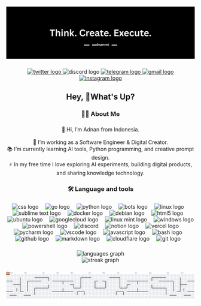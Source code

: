 ![👋 Hi, my name is Adnan Slamet Wibowo](img-github/quotes.png)

###

<div align="center">
  <a href="https://x.com/aayacreator" target="_blank">
    <img src="https://raw.githubusercontent.com/maurodesouza/profile-readme-generator/master/src/assets/icons/social/twitter/default.svg" width="50" height="33" alt="twitter logo"  />
  </a>
  <img src="https://raw.githubusercontent.com/maurodesouza/profile-readme-generator/master/src/assets/icons/social/discord/default.svg" width="50" height="33" alt="discord logo"  />
  <a href="https://t.me/aadnanmtech" target="_blank">
    <img src="https://raw.githubusercontent.com/maurodesouza/profile-readme-generator/master/src/assets/icons/social/telegram/default.svg" width="50" height="33" alt="telegram logo"  />
  </a>
  <a href="mailto:aadnanmtcontact@gmail.com" target="_blank">
    <img src="https://raw.githubusercontent.com/maurodesouza/profile-readme-generator/master/src/assets/icons/social/gmail/default.svg" width="50" height="33" alt="gmail logo"  />
  </a>
  <a href="https://instagram.com/aadnanmt" target="_blank">
    <img src="https://raw.githubusercontent.com/maurodesouza/profile-readme-generator/master/src/assets/icons/social/instagram/default.svg" width="50" height="33" alt="instagram logo"  />
  </a>
</div>

###

<h2 align="center">Hey, 👋What's Up?</h2>

###

<h3 align="center">👩‍💻  About Me</h3>

###

<p align="center">👋 Hi, I’m Adnan from Indonesia.<br><br>🔭 I’m working as a Software Engineer & Digital Creator.<br>📚 I’m currently learning AI tools, Python programming, and creative prompt design.<br>⚡ In my free time I love exploring AI experiments, building digital products, and sharing knowledge technology.</p>

###

<h3 align="center">🛠 Language and tools</h3>

###

<div align="center">
  <img src="https://skillicons.dev/icons?i=css" height="50" alt="css logo"  />
  <img width="10" />
  <img src="https://skillicons.dev/icons?i=go" height="50" alt="go logo"  />
  <img width="10" />
  <img src="https://skillicons.dev/icons?i=py" height="50" alt="python logo"  />
  <img width="10" />
  <img src="https://skillicons.dev/icons?i=bots" height="50" alt="bots logo"  />
  <img width="10" />
  <img src="https://skillicons.dev/icons?i=linux" height="50" alt="linux logo"  />
  <img width="10" />
  <img src="https://skillicons.dev/icons?i=sublime" height="50" alt="sublime text logo"  />
  <img width="10" />
  <img src="https://skillicons.dev/icons?i=docker" height="50" alt="docker logo"  />
  <img width="10" />
  <img src="https://skillicons.dev/icons?i=debian" height="50" alt="debian logo"  />
  <img width="10" />
  <img src="https://skillicons.dev/icons?i=html" height="50" alt="html5 logo"  />
  <img width="10" />
  <img src="https://skillicons.dev/icons?i=ubuntu" height="50" alt="ubuntu logo"  />
  <img width="10" />
  <img src="https://skillicons.dev/icons?i=gcp" height="50" alt="googlecloud logo"  />
  <img width="10" />
  <img src="https://skillicons.dev/icons?i=mint" height="50" alt="linux mint logo"  />
  <img width="10" />
  <img src="https://skillicons.dev/icons?i=windows" height="50" alt="windows logo"  />
  <img width="10" />
  <img src="https://skillicons.dev/icons?i=powershell" height="50" alt="powershell logo"  />
  <img width="10" />
  <img src="https://skillicons.dev/icons?i=discord" height="50" alt="discord"  />
  <img width="10" />
  <img src="https://skillicons.dev/icons?i=notion" height="50" alt="notion logo"  />
  <img width="10" />
  <img src="https://skillicons.dev/icons?i=vercel" height="50" alt="vercel logo"  />
  <img width="10" />
  <img src="https://skillicons.dev/icons?i=pycharm" height="50" alt="pycharm logo"  />
  <img width="10" />
  <img src="https://skillicons.dev/icons?i=vscode" height="50" alt="vscode logo"  />
  <img width="10" />
  <img src="https://skillicons.dev/icons?i=js" height="50" alt="javascript logo"  />
  <img width="10" />
  <img src="https://skillicons.dev/icons?i=bash" height="50" alt="bash logo"  />
  <img width="10" />
  <img src="https://skillicons.dev/icons?i=github" height="50" alt="github logo"  />
  <img width="10" />
  <img src="https://skillicons.dev/icons?i=md" height="50" alt="markdown logo"  />
  <img width="10" />
  <img src="https://skillicons.dev/icons?i=cloudflare" height="50" alt="cloudflare logo"  />
  <img width="10" />
  <img src="https://skillicons.dev/icons?i=git" height="50" alt="git logo"  />
  <img width="10" />
</div>

###

<div align="center">
  <img src="https://github-readme-stats.vercel.app/api/top-langs?username=aadnanmt&locale=en&hide_title=false&layout=compact&card_width=320&langs_count=5&theme=blueberry&hide_border=false&order=2" height="150" alt="languages graph" /> <br>
  <img src="https://streak-stats.demolab.com?user=aadnanmt&locale=en&mode=weekly&theme=blueberry&hide_border=false&border_radius=5&order=3" height="150" alt="streak graph" /> <br>
  
###

<picture>
  <source media="(prefers-color-scheme: dark)" srcset="https://raw.githubusercontent.com/aadnanmt/aadnanmt/output/pacman-contribution-graph-dark.svg">
  <source media="(prefers-color-scheme: light)" srcset="https://raw.githubusercontent.com/aadnanmt/aadnanmt/output/pacman-contribution-graph.svg">
  <img alt="pacman contribution graph" src="https://raw.githubusercontent.com/aadnanmt/aadnanmt/output/pacman-contribution-graph.svg">
</picture> <br>

###
  <!-- <img src="https://github-profile-trophy.vercel.app?username=aadnanmt&theme=discord&column=-1&row=1&margin-w=8&margin-h=8&no-bg=true&no-frame=false&order=4" height="150" alt="trophy graph" /> <br>
  <img src="https://github-readme-activity-graph.vercel.app/graph?username=aadnanmt&radius=16&theme=github-dark&area=true&order=5&hide_title=true&hide_border=false" height="300" alt="activity-graph graph"  />
</div>

### -->
